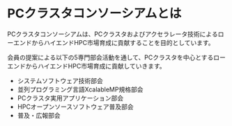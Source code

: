 
# PCクラスタコンソーシアムとは

PCクラスタコンソーシアムは、PCクラスタおよびアクセラレータ技術によるローエンドからハイエンドHPC市場育成に貢献することを目的としています。

会員の提案による以下の5専門部会活動を通して、PCクラスタを中心とするローエンドからハイエンドHPC市場育成に貢献していきます。

* システムソフトウェア技術部会
* 並列プログラミング言語XcalableMP規格部会
* PCクラスタ実用アプリケーション部会
* HPCオープンソースソフトウェア普及部会
* 普及・広報部会

